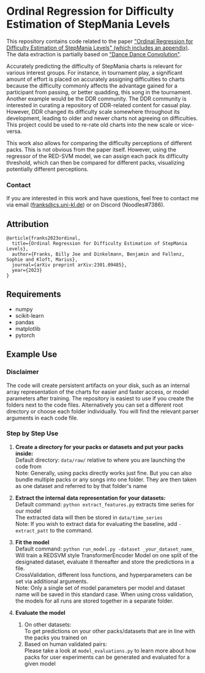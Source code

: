 # Ordinal Regression for Difficulty Estimation of StepMania Levels

This repository contains code related to the paper ["Ordinal Regression for Difficulty Estimation of StepMania Levels" (which includes an appendix)](https://arxiv.org/pdf/2301.09485.pdf). The data extraction is partially based on ["Dance Dance Convolution"](https://github.com/chrisdonahue/ddc).

Accurately predicting the difficulty of StepMania charts is relevant for various interest groups. For instance, in tournament play, a significant amount of effort is placed on accurately assigning difficulties to charts because the difficulty commonly affects the advantage gained for a participant from passing, or better quadding, this song in the tournament. Another example would be the DDR community. The DDR community is interested in curating a repository of DDR-related content for casual play. However, DDR changed its difficulty scale somewhere throughout its development, leading to older and newer charts not agreeing on difficulties. This project could be used to re-rate old charts into the new scale or vice-versa.

This work also allows for comparing the difficulty perceptions of different packs. This is not obvious from the paper itself. However, using the regressor of the RED-SVM model, we can assign each pack its difficulty threshold, which can then be compared for different packs, visualizing potentially different perceptions.

### Contact

If you are interested in this work and have questions, feel free to contact me via email (franks@cs.uni-kl.de) or on Discord (Noodles#7386).

## Attribution

```
@article{franks2023ordinal,
  title={Ordinal Regression for Difficulty Estimation of StepMania Levels},
  author={Franks, Billy Joe and Dinkelmann, Benjamin and Fellenz, Sophie and Kloft, Marius},
  journal={arXiv preprint arXiv:2301.09485},
  year={2023}
}
```

## Requirements
* numpy
* scikit-learn
* pandas
* matplotlib
* pytorch

## Example Use

### Disclaimer

The code will create persistent artifacts on your disk, such as an internal array representation of the charts for easier and faster access, or model parameters after training.
The repository is easiest to use if you create the folders next to the code files.
Alternatively you can set a different root directory or choose each folder individually.
You will find the relevant parser arguments in each code file.

### Step by Step Use
1. **Create a directory for your packs or datasets and put your packs inside:** <br>
 Default directory: `data/raw/` relative to where you are launching the code from <br>
 Note: Generally, using packs directly works just fine. But you can also bundle multiple packs or any songs into one folder. They are then taken as one dataset and referred to by that folder's name
 
2. **Extract the internal data representation for your datasets:** <br>
 Default command: `python extract_features.py` extracts time series for our model <br>
 The extracted data will then be stored in `data/time_series` <br>
 Note: If you wish to extract data for evaluating the baseline, add `-extract_patt` to the command.
 
3. **Fit the model** <br>
 Default command: `python run_model.py -dataset _your_dataset_name_` <br>
 Will train a REDSVM style TransformerEncoder Model on one split of the designated dataset, evaluate it thereafter and store the predictions in a file. <br>
 CrossValidation, different loss functions, and hyperparameters can be set via additional arguments. <br>
 Note: Only a single set of model parameters per model and dataset name will be saved in this standard case. When using cross validation, the models for all runs are stored together in a separate folder.
 
 4. **Evaluate the model**
    1. On other datasets:<br>
    To get predictions on your other packs/datasets that are in line with the packs you trained on
    2. Based on human validated pairs: <br>
    Please take a look at `model_evaluations.py` to learn more about how packs for user experiments can be generated and evaluated for a given model
 
